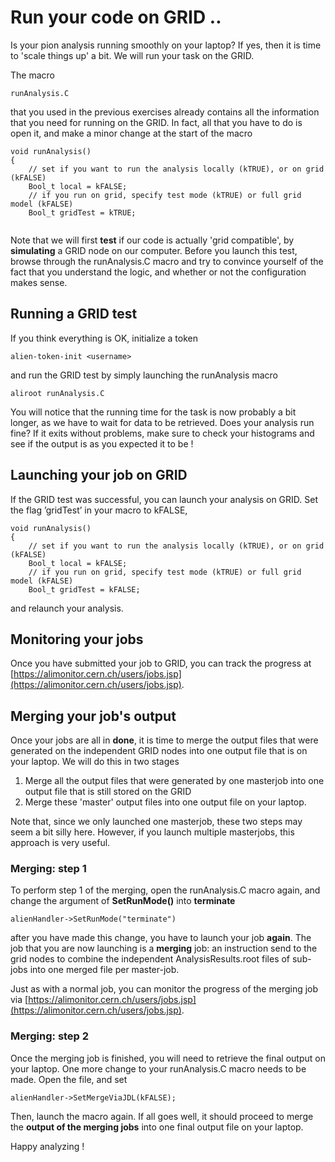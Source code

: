# Run your code on GRID ..


Is your pion analysis running smoothly on your laptop? If yes, then it is time to 'scale things up' a bit. We will run your task on the GRID. 

The macro
```
runAnalysis.C
```
that you used in the previous exercises already contains all the information that you need for running on the GRID. In fact, all that you have to do is open it, and make a minor change at the start of the macro
```
void runAnalysis()
{
    // set if you want to run the analysis locally (kTRUE), or on grid (kFALSE)
    Bool_t local = kFALSE;
    // if you run on grid, specify test mode (kTRUE) or full grid model (kFALSE)
    Bool_t gridTest = kTRUE;
    
```
Note that we will first **test** if our code is actually 'grid compatible', by **simulating** a GRID node on our computer. Before you launch this test, browse through the runAnalysis.C macro and try to convince yourself of the fact that you understand the logic, and whether or not the configuration makes sense.

## Running a GRID test


If you think everything is OK, initialize a token 
```
alien-token-init <username>
```
and run the GRID test by simply launching the runAnalysis macro
```
aliroot runAnalysis.C
```

You will notice that the running time for the task is now probably a bit longer, as we have to wait for data to be retrieved. Does your analysis run fine? If it exits without problems, make sure to check your histograms and see if the output is as you expected it to be !

## Launching your job on GRID


If the GRID test was successful, you can launch your analysis on GRID. Set the flag ’gridTest’ in your macro to kFALSE,
```
void runAnalysis()
{
    // set if you want to run the analysis locally (kTRUE), or on grid (kFALSE)
    Bool_t local = kFALSE;
    // if you run on grid, specify test mode (kTRUE) or full grid model (kFALSE)
    Bool_t gridTest = kFALSE;

```
and relaunch your analysis. 

## Monitoring your jobs

Once you have submitted your job to GRID, you can track the progress at [https://alimonitor.cern.ch/users/jobs.jsp](https://alimonitor.cern.ch/users/jobs.jsp).

## Merging your job's output

Once your jobs are all in **done**, it is time to merge the output files that were generated on the independent GRID nodes into one output file that is on your laptop. We will do this in two stages

1. Merge all the output files that were generated by one masterjob into one output file that is still stored on the GRID
2. Merge these 'master' output files into one output file on your laptop. 

Note that, since we only launched one masterjob, these two steps may seem a bit silly here. However, if you launch multiple masterjobs, this approach is very useful. 


### Merging: step 1

To perform step 1 of the merging, open the runAnalysis.C macro again, and change the argument of **SetRunMode()** into **terminate**

```
alienHandler->SetRunMode("terminate")
```
after you have made this change, you have to launch your job **again**. The job that you are now launching is a **merging** job: an instruction send to the grid nodes to combine the independent AnalysisResults.root files of sub-jobs into one merged file per master-job. 

Just as with a normal job, you can monitor the progress of the merging job via [https://alimonitor.cern.ch/users/jobs.jsp](https://alimonitor.cern.ch/users/jobs.jsp). 

### Merging: step 2

Once the merging job is finished, you will need to retrieve the final output on your laptop. One more change to your runAnalysis.C macro needs to be made. Open the file, and set
```
alienHandler->SetMergeViaJDL(kFALSE);
```
Then, launch the macro again. If all goes well, it should proceed to merge the **output of the merging jobs** into one final output file on your laptop. 


Happy analyzing ! 


